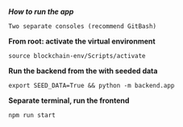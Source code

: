 
***How to run the app***
```
Two separate consoles (recommend GitBash)
```


**From root: activate the virtual environment**


```
source blockchain-env/Scripts/activate
```


**Run the backend from the  with seeded data**


```
export SEED_DATA=True && python -m backend.app
```


**Separate terminal, run the frontend**


```
npm run start
```
